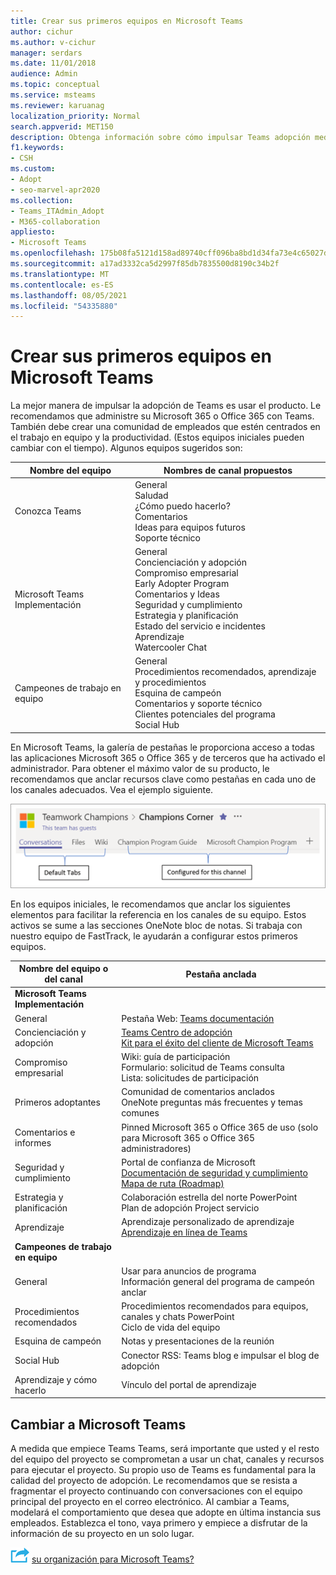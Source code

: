 ```yaml
---
title: Crear sus primeros equipos en Microsoft Teams
author: cichur
ms.author: v-cichur
manager: serdars
ms.date: 11/01/2018
audience: Admin
ms.topic: conceptual
ms.service: msteams
ms.reviewer: karuanag
localization_priority: Normal
search.appverid: MET150
description: Obtenga información sobre cómo impulsar Teams adopción mediante la administración de su implementación de Microsoft 365 o Office 365 con Teams, incluido cómo anclar recursos clave como pestañas en los canales adecuados.
f1.keywords:
- CSH
ms.custom:
- Adopt
- seo-marvel-apr2020
ms.collection:
- Teams_ITAdmin_Adopt
- M365-collaboration
appliesto:
- Microsoft Teams
ms.openlocfilehash: 175b08fa5121d158ad89740cff096ba8bd1d34fa73e4c65027def7f031e5c349
ms.sourcegitcommit: a17ad3332ca5d2997f85db7835500d8190c34b2f
ms.translationtype: MT
ms.contentlocale: es-ES
ms.lasthandoff: 08/05/2021
ms.locfileid: "54335880"
---
```

# <a name="create-your-first-teams-in-microsoft-teams"></a>Crear sus primeros equipos en Microsoft Teams

La mejor manera de impulsar la adopción de Teams es usar el producto. Le recomendamos que administre su Microsoft 365 o Office 365 con Teams. También debe crear una comunidad de empleados que estén centrados en el trabajo en equipo y la productividad. (Estos equipos iniciales pueden cambiar con el tiempo). Algunos equipos sugeridos son:

| Nombre del equipo | Nombres de canal propuestos |
| --------- | ---------------------- |
| Conozca Teams | General</br> Saludad</br> ¿Cómo puedo hacerlo?</br>Comentarios </br> Ideas para equipos futuros </br> Soporte técnico |
| Microsoft Teams Implementación | General <br/> Concienciación y adopción <br/> Compromiso empresarial <br/> Early Adopter Program <br/> Comentarios y Ideas <br/> Seguridad y cumplimiento <br/> Estrategia y planificación <br/> Estado del servicio e incidentes <br/> Aprendizaje <br/> Watercooler Chat |
| Campeones de trabajo en equipo | General <br/> Procedimientos recomendados, aprendizaje y procedimientos <br/> Esquina de campeón <br/> Comentarios y soporte técnico <br/> Clientes potenciales del programa <br/> Social Hub |

En Microsoft Teams, la [](/microsoftteams/platform/concepts/tabs/tabs-overview) galería de pestañas le proporciona acceso a todas las aplicaciones Microsoft 365 o Office 365 y de terceros que ha activado el administrador. Para obtener el máximo valor de su producto, le recomendamos que anclar recursos clave como pestañas en cada uno de los canales adecuados. Vea el ejemplo siguiente.

![Captura de pantalla que muestra pestañas predeterminadas y personalizadas](media/teams-adoption-tab-example.png)

En los equipos iniciales, le recomendamos que anclar los siguientes elementos para facilitar la referencia en los canales de su equipo. Estos activos se sume a las secciones OneNote bloc de notas. Si trabaja con nuestro equipo de FastTrack, le ayudarán a configurar estos primeros equipos. 

|Nombre del equipo o del canal | Pestaña anclada |
|----------------- | ---------- |
| **Microsoft Teams Implementación** ||
| General | Pestaña Web: [Teams documentación](./index.yml) |
| Concienciación y adopción | [Teams Centro de adopción](https://aka.ms/DriveTeamsAdoption)<br/>[Kit para el éxito del cliente de Microsoft Teams](https://aka.ms/TeamsCustomerSuccess)|
| Compromiso empresarial | Wiki: guía de participación<br/>Formulario: solicitud de Teams consulta<br/>Lista: solicitudes de participación |
|Primeros adoptantes | Comunidad de comentarios anclados <br/> OneNote preguntas más frecuentes y temas comunes |
| Comentarios e informes | Pinned Microsoft 365 o Office 365 de uso (solo para Microsoft 365 o Office 365 administradores) |
| Seguridad y cumplimiento | Portal de confianza de Microsoft <br/> [Documentación de seguridad y cumplimiento](/office365/securitycompliance/index)<br/> [Mapa de ruta (Roadmap)](/office365/securitycompliance/security-roadmap) |
| Estrategia y planificación | Colaboración estrella del norte PowerPoint <br/> Plan de adopción Project servicio |
| Aprendizaje | Aprendizaje personalizado de aprendizaje <br/> [Aprendizaje en línea de Teams](https://aka.ms/TeamsTraining) |
| **Campeones de trabajo en equipo**|  |
| General | Usar para anuncios de programa <br/> Información general del programa de campeón anclar |
| Procedimientos recomendados | Procedimientos recomendados para equipos, canales y chats PowerPoint <br/> Ciclo de vida del equipo |
| Esquina de campeón | Notas y presentaciones de la reunión |
| Social Hub | Conector RSS: Teams blog e impulsar el blog de adopción |
| Aprendizaje y cómo hacerlo | Vínculo del portal de aprendizaje |

## <a name="making-the-switch-to-microsoft-teams"></a>Cambiar a Microsoft Teams

A medida que empiece Teams Teams, será importante que usted y el resto del equipo del proyecto se comprometan a usar un chat, canales y recursos para ejecutar el proyecto. Su propio uso de Teams es fundamental para la calidad del proyecto de adopción. Le recomendamos que se resista a fragmentar el proyecto continuando con conversaciones con el equipo principal del proyecto en el correo electrónico. Al cambiar a Teams, modelará el comportamiento que desea que adopte en última instancia sus empleados. Establezca el tono, vaya primero y empiece a disfrutar de la información de su proyecto en un solo lugar.  

![Un icono que muestra el siguiente paso Siguiente: ¿Qué tan lista está ](media/teams-adoption-next-icon.png) [su organización para Microsoft Teams?](teams-adoption-assess-readiness.md)